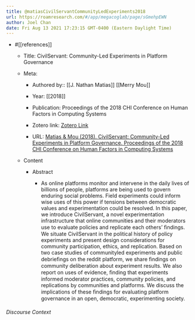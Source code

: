 ```yaml
---
title: @matiasCivilServantCommunityLedExperiments2018
url: https://roamresearch.com/#/app/megacoglab/page/sGmehpEWN
author: Joel Chan
date: Fri Aug 13 2021 17:23:15 GMT-0400 (Eastern Daylight Time)
---
```


- #[[references]]

    - Title: CivilServant: Community-Led Experiments in Platform Governance

    - Meta:

        - Authored by:: [[J. Nathan Matias]] [[Merry Mou]]

        - Year: [[2018]]

        - Publication: Proceedings of the 2018 CHI Conference on Human Factors in Computing Systems

        - Zotero link: [Zotero Link](zotero://select/items/7_8DJ9PGL4)

        - URL: [Matias & Mou (2018). CivilServant: Community-Led Experiments in Platform Governance. Proceedings of the 2018 CHI Conference on Human Factors in Computing Systems](https://dl.acm.org/doi/10.1145/3173574.3173583)

    - Content

        - Abstract

            - As online platforms monitor and intervene in the daily lives of billions of people, platforms are being used to govern enduring social problems. Field experiments could inform wise uses of this power if tensions between democratic values and experimentation could be resolved. In this paper, we introduce CivilServant, a novel experimentation infrastructure that online communities and their moderators use to evaluate policies and replicate each others’ ﬁndings. We situate CivilServant in the political history of policy experiments and present design considerations for community participation, ethics, and replication. Based on two case studies of communityled experiments and public debrieﬁngs on the reddit platform, we share ﬁndings on community deliberation about experiment results. We also report on uses of evidence, ﬁnding that experiments informed moderator practices, community policies, and replications by communities and platforms. We discuss the implications of these ﬁndings for evaluating platform governance in an open, democratic, experimenting society.

###### Discourse Context


